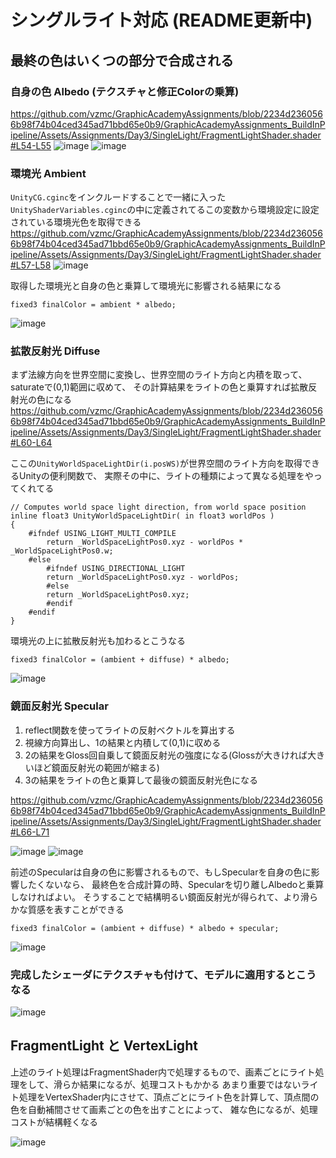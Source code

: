 # シングルライト対応 (README更新中)

## 最終の色はいくつの部分で合成される
### 自身の色 Albedo (テクスチャと修正Colorの乗算)
https://github.com/vzmc/GraphicAcademyAssignments/blob/2234d2360566b98f74b04ced345ad71bbd65e0b9/GraphicAcademyAssignments_BuildInPipeline/Assets/Assignments/Day3/SingleLight/FragmentLightShader.shader#L54-L55
![image](https://user-images.githubusercontent.com/6869650/158923826-72f98790-b7ed-4793-ab81-64732b4e80e0.png) ![image](https://user-images.githubusercontent.com/6869650/158923885-126bfe34-7de9-4117-bd4d-b6ef4d956cfe.png)

### 環境光 Ambient
`UnityCG.cginc`をインクルードすることで一緒に入った`UnityShaderVariables.cginc`の中に定義されてるこの変数から環境設定に設定されている環境光色を取得できる
https://github.com/vzmc/GraphicAcademyAssignments/blob/2234d2360566b98f74b04ced345ad71bbd65e0b9/GraphicAcademyAssignments_BuildInPipeline/Assets/Assignments/Day3/SingleLight/FragmentLightShader.shader#L57-L58
![image](https://user-images.githubusercontent.com/6869650/158927498-bfc80591-6124-4b77-8be7-c49c6a5b6b84.png)

取得した環境光と自身の色と乗算して環境光に影響される結果になる
```
fixed3 finalColor = ambient * albedo;
```
![image](https://user-images.githubusercontent.com/6869650/158924277-1a4d651e-be6d-4eae-823d-717667a27f14.png)

### 拡散反射光 Diffuse
まず法線方向を世界空間に変換し、世界空間のライト方向と内積を取って、saturateで(0,1)範囲に収めて、
その計算結果をライトの色と乗算すれば拡散反射光の色になる
https://github.com/vzmc/GraphicAcademyAssignments/blob/2234d2360566b98f74b04ced345ad71bbd65e0b9/GraphicAcademyAssignments_BuildInPipeline/Assets/Assignments/Day3/SingleLight/FragmentLightShader.shader#L60-L64

ここの`UnityWorldSpaceLightDir(i.posWS)`が世界空間のライト方向を取得できるUnityの便利関数で、
実際その中に、ライトの種類によって異なる処理をやってくれてる
```
// Computes world space light direction, from world space position
inline float3 UnityWorldSpaceLightDir( in float3 worldPos )
{
    #ifndef USING_LIGHT_MULTI_COMPILE
        return _WorldSpaceLightPos0.xyz - worldPos * _WorldSpaceLightPos0.w;
    #else
        #ifndef USING_DIRECTIONAL_LIGHT
        return _WorldSpaceLightPos0.xyz - worldPos;
        #else
        return _WorldSpaceLightPos0.xyz;
        #endif
    #endif
}
```

環境光の上に拡散反射光も加わるとこうなる
```
fixed3 finalColor = (ambient + diffuse) * albedo;
```
![image](https://user-images.githubusercontent.com/6869650/158928719-c8b25447-b4c5-47e4-8dd3-4c615a7479b1.png)

### 鏡面反射光 Specular
1. reflect関数を使ってライトの反射ベクトルを算出する
2. 視線方向算出し、1の結果と内積して(0,1)に収める
3. 2の結果をGloss回自乗して鏡面反射光の強度になる(Glossが大きければ大きいほど鏡面反射光の範囲が縮まる)
4. 3の結果をライトの色と乗算して最後の鏡面反射光色になる

https://github.com/vzmc/GraphicAcademyAssignments/blob/2234d2360566b98f74b04ced345ad71bbd65e0b9/GraphicAcademyAssignments_BuildInPipeline/Assets/Assignments/Day3/SingleLight/FragmentLightShader.shader#L66-L71

![image](https://user-images.githubusercontent.com/6869650/158931086-98ffbbd7-1e5d-44ff-b2ca-bb06118cb463.png)
![image](https://user-images.githubusercontent.com/6869650/158930981-586c2d86-5f23-4648-8fe7-7b36ec295fa1.png)

前述のSpecularは自身の色に影響されるもので、もしSpecularを自身の色に影響したくないなら、
最終色を合成計算の時、Specularを切り離しAlbedoと乗算しなければよい。
そうすることで結構明るい鏡面反射光が得られて、より滑らかな質感を表すことができる
```
fixed3 finalColor = (ambient + diffuse) * albedo + specular; 
```
![image](https://user-images.githubusercontent.com/6869650/158931865-998db034-0eab-4a82-a1f1-3f37d0a928f9.png)

### 完成したシェーダにテクスチャも付けて、モデルに適用するとこうなる

![image](https://user-images.githubusercontent.com/6869650/158932235-9ed4f6f6-51d1-4a86-9684-e6661ca08418.png)


## FragmentLight と VertexLight 
上述のライト処理はFragmentShader内で処理するもので、画素ごとにライト処理をして、滑らか結果になるが、処理コストもかかる
あまり重要ではないライト処理をVertexShader内にさせて、頂点ごとにライト色を計算して、頂点間の色を自動補間させて画素ごとの色を出すことによって、
雑な色になるが、処理コストが結構軽くなる

![image](https://user-images.githubusercontent.com/6869650/158935953-28078f9a-70ba-46bb-b45a-bac441394d1b.png)
